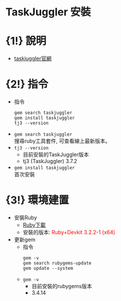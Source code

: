 # TaskJuggler 安裝
# {1!} 說明
* [taskjuggler官網](https://taskjuggler.org/)
# {2!} 指令
* 指令
  ```
  gem search taskjuggler
  gem install taskjuggler
  tj3 --version
  ```
* `gem search taskjuggler`  
  搜尋ruby工具套件, 可查看線上最新版本。
* `tj3 --version`
  * 目前安裝的TaskJuggler版本
  * tj3 (TaskJuggler) 3.7.2
* `gem install taskjuggler`  
  首次安裝
# {3!} 環境建置
* 安裝Ruby
  * [Ruby下載](https://rubyinstaller.org/downloads/)
  * 安裝的版本: <span style=color:red>Ruby+Devkit 3.2.2-1 (x64)</span>
* 更新gem
  * 指令
    ```
    gem -v
    gem search rubygems-update
    gem update --system
    ```
  * `gem -v`
    * 目前安裝的rubygems版本
    * 3.4.14
